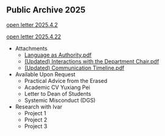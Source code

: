 ## Public Archive 2025

[open letter 2025.4.2](https://physix2020.github.io/blogplace/files/openletter2025.4.2.pdf)  

[open letter 2025.4.22](https://physix2020.github.io/blogplace/files/openletter2025.4.22.pdf)
  * Attachments
    * [Language as Authority.pdf](https://physix2020.github.io/blogplace/files/Attachment1_Language_as_Authority_Chair.pdf)
    * [(Updated) Interactions with the Department Chair.pdf](https://physix2020.github.io/blogplace/files/Attachment2_Interactions_with_the_Department_Chair.pdf)
    * [(Updated) Communication Timeline.pdf](https://physix2020.github.io/blogplace/files/Attachment3_Communication_Timeline.pdf)
  * Available Upon Request
    * Practical Advice from the Erased
    * Academic CV Yuxiang Pei
    * Letter to Dean of Students
    * Systemic Misconduct (DGS)
  * Research with Ivar
    * Project 1
    * Project 2
    * Project 3